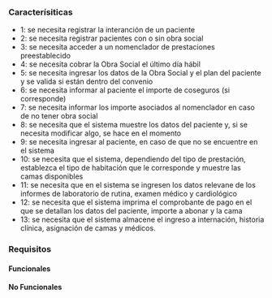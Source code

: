 ### Caracterísiticas
- 1: se necesita registrar la interanción de un paciente
- 2: se necesita registrar pacientes con o sin obra social
- 3: se necesita acceder a un nomenclador de prestaciones preestablecido
- 4: se necesita cobrar la Obra Social el último día hábil
- 5: se necesita ingresar los datos de la Obra Social y el plan del paciente y se valida si están dentro del convenio
- 6: se necesita informar al paciente el importe de coseguros (si corresponde)
- 7: se necesita informar los importe asociados al nomenclador en caso de no tener obra social
- 8: se necesita que el sistema muestre los datos del paciente y, si se necesita modificar algo, se hace en el momento
- 9: se necesita ingresar al paciente, en caso de que no se encuentre en el sistema
- 10: se necesita que el sistema, dependiendo del tipo de prestación, establezca el tipo de habitación que le corresponde y muestre las camas disponibles
- 11: se necesita que en el sistema se ingresen los datos relevane de los informes de laboratorio de rutina, examen médico y cardiológico
- 12: se necesita que el sistema imprima el comprobante de pago en el que se detallan los datos del paciente, importe a abonar y la cama
- 13: se necesita que el sistema almacene el ingreso a internación, historia clínica, asignación de camas y médicos.
### Requisitos
#### Funcionales
#### No Funcionales
